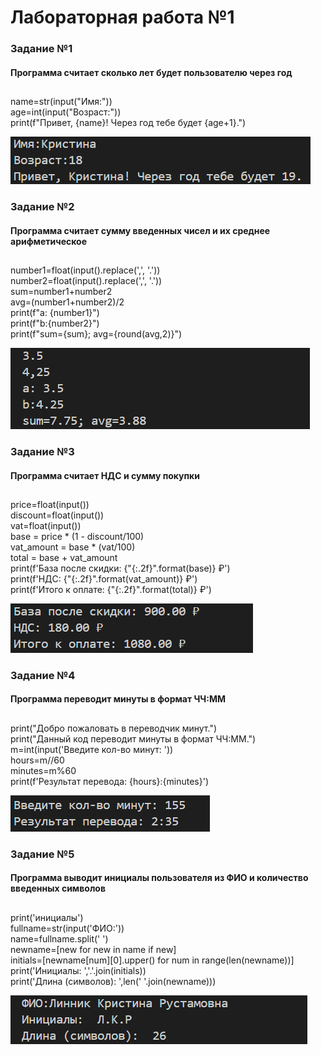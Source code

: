 # **Лабораторная работа №1**
### **Задание №1**
#### Программа считает сколько лет будет пользователю через год
##
name=str(input("Имя:"))  
age=int(input("Возраст:"))  
print(f"Привет, {name}! Через год тебе будет {age+1}.")  

![](images/lab01/ex1.jpg)
### **Задание №2**
#### Программа считает cумму введенных чисел и их среднее арифметическое
##
number1=float(input().replace(',', '.'))  
number2=float(input().replace(',', '.'))  
sum=number1+number2  
avg=(number1+number2)/2  
print(f"a: {number1}")  
print(f"b:{number2}")  
print(f"sum={sum}; avg={round(avg,2)}")  

![](images/lab01/ex2.jpg)
### **Задание №3**
#### Программа считает НДС и сумму покупки
##
price=float(input())  
discount=float(input())  
vat=float(input())  
base = price * (1 - discount/100)  
vat_amount = base * (vat/100)  
total = base + vat_amount  
print(f'База после скидки: {"{:.2f}".format(base)} ₽')  
print(f'НДС: {"{:.2f}".format(vat_amount)} ₽')  
print(f'Итого к оплате: {"{:.2f}".format(total)} ₽')  

![](images/lab01/ex3.jpg)
### **Задание №4**
#### Программа переводит минуты в формат ЧЧ:ММ
##
print("Добро пожаловать в переводчик минут.")  
print("Данный код переводит минуты в формат ЧЧ:ММ.")  
m=int(input('Введите кол-во минут: '))  
hours=m//60  
minutes=m%60  
print(f'Результат перевода: {hours}:{minutes}')  

![](images/lab01/ex4.jpg)
### **Задание №5**
#### Программа выводит инициалы пользователя из ФИО и количество введенных символов
##
print('инициалы')  
fullname=str(input('ФИО:'))  
name=fullname.split(' ')  
newname=[new for new in name if new]  
initials=[newname[num][0].upper() for num in range(len(newname))]  
print('Инициалы: ','.'.join(initials))  
print('Длина (символов): ',len(' '.join(newname)))  

![](images/lab01/ex5.jpg)